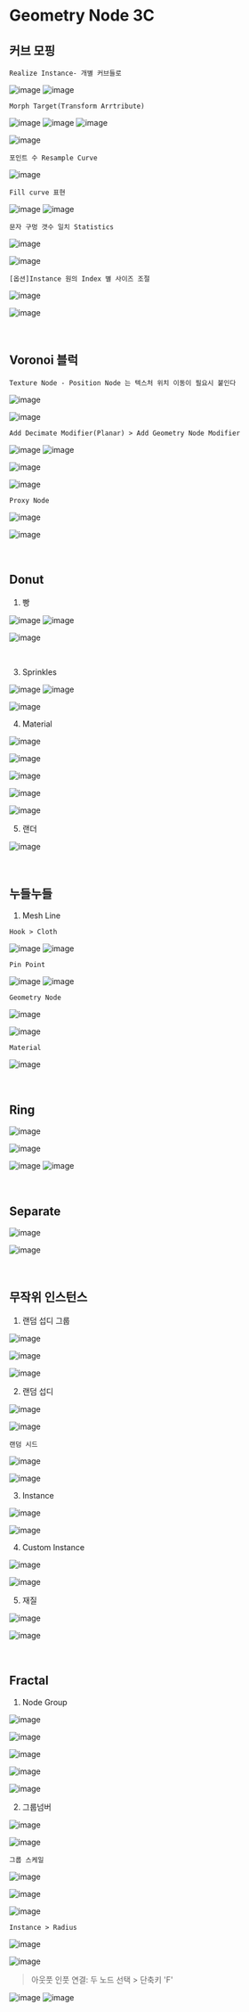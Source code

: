 Geometry Node 3C
===================

커브 모핑
------------

`Realize Instance- 개별 커브들로`

![image](https://user-images.githubusercontent.com/30430227/158501120-a38c09fc-497b-4c36-8caa-b80869b5c933.png)
![image](https://user-images.githubusercontent.com/30430227/158501156-af2dac07-f8b4-4202-9826-5c545bf6110b.png)

`Morph Target(Transform Arrtribute)`

![image](https://user-images.githubusercontent.com/30430227/139566970-2ba82ba5-813f-4037-a5f8-dbf0f994c2b9.png)
![image](https://user-images.githubusercontent.com/30430227/139566984-b9b8d0b9-16c6-43f0-8379-6d1d731760e4.png)
![image](https://user-images.githubusercontent.com/30430227/139567025-012625e1-5e96-4b06-a91a-da17dcb44d92.png)

![image](https://user-images.githubusercontent.com/30430227/158501868-f06b7172-9675-4dcd-a24c-f711ab0fe187.png)

`포인트 수 Resample Curve`

![image](https://user-images.githubusercontent.com/30430227/158502088-fb79afb8-0d92-4745-bcab-b897b95a2013.png)

`Fill curve 표현`

![image](https://user-images.githubusercontent.com/30430227/139567263-1830d0c9-8924-429f-a778-225ec842f28e.png)
![image](https://user-images.githubusercontent.com/30430227/139567266-671abaf2-59dd-4804-8ee3-1d39a3ce8071.png)

`문자 구멍 갯수 일치 Statistics`

![image](https://user-images.githubusercontent.com/30430227/158503077-547c21eb-7cbd-43c4-a26a-6ed8d8edb568.png)

![image](https://user-images.githubusercontent.com/30430227/158503163-82b1715c-98da-4c9b-8f05-b5820a4d0af9.png)

`[옵션]Instance 원의 Index 별 사이즈 조절`

![image](https://user-images.githubusercontent.com/30430227/139568234-2bf866ba-3423-4de0-bccb-8f3ad9c050ee.png)

![image](https://user-images.githubusercontent.com/30430227/158503755-a07f79e9-37e4-4adf-8783-ed468056df4f.png)

<br>

Voronoi 블럭 
-------------

`Texture Node - Position Node 는 텍스처 위치 이동이 필요시 붙인다`

![image](https://user-images.githubusercontent.com/30430227/139760382-03e3cf10-3b27-4ce6-bf38-b8ea370dc383.png)

![image](https://user-images.githubusercontent.com/30430227/139760465-aa2bfcfd-b5c9-4322-b443-efc618f4c383.png)

`Add Decimate Modifier(Planar) > Add Geometry Node Modifier`

![image](https://user-images.githubusercontent.com/30430227/149057732-24b37e97-ff3b-4522-8286-d4868b732b0e.png)
![image](https://user-images.githubusercontent.com/30430227/149057763-703f8c6b-1054-43bc-b386-fc31faa345ff.png)

![image](https://user-images.githubusercontent.com/30430227/149057790-9d04dc61-7d18-4b13-8b51-219d30cf5c44.png)

![image](https://user-images.githubusercontent.com/30430227/149057843-0c8ebe29-a77c-4fb6-8c18-68896afcd091.png)

`Proxy Node`

![image](https://user-images.githubusercontent.com/30430227/149058098-dc982c75-2bb6-4ddc-89d9-e13235c64a28.png)

![image](https://user-images.githubusercontent.com/30430227/149058148-6e3920bd-0e84-4005-a197-28f8970ca13e.png)

<br>

Donut
---------

1. 빵 

![image](https://user-images.githubusercontent.com/30430227/139837216-7918dcf0-ce7e-401f-b2d7-36f9289c7f60.png)
![image](https://user-images.githubusercontent.com/30430227/139837307-e26f5e98-111d-4506-bc36-d623eb94f74a.png)

![image](https://user-images.githubusercontent.com/30430227/149062393-32fdb735-0eb2-4813-aae9-166f560e0682.png)

<br>

3. Sprinkles

![image](https://user-images.githubusercontent.com/30430227/139843378-1c60c46c-a27e-4d16-a517-a585d8a44a36.png)
![image](https://user-images.githubusercontent.com/30430227/139843566-d5c90649-1615-4d70-967c-fda9054b552a.png)

![image](https://user-images.githubusercontent.com/30430227/149063203-2e279684-0c31-4730-a21e-c752fc8245a5.png)

4. Material

![image](https://user-images.githubusercontent.com/30430227/139843934-053f2b7d-cf52-45bd-86e4-33c845e5b099.png)

![image](https://user-images.githubusercontent.com/30430227/139844365-c4ed356d-04ab-4dc6-92e1-9b675e0ed1c4.png)

![image](https://user-images.githubusercontent.com/30430227/139844393-ca19ea8c-e6c3-473c-a108-231caa4488c0.png)

![image](https://user-images.githubusercontent.com/30430227/139845381-3624191e-6f7c-4143-a9ed-a51396967695.png)

![image](https://user-images.githubusercontent.com/30430227/139845537-3f440007-069e-4721-8208-e91fd01ee285.png)

5. 랜더

![image](https://user-images.githubusercontent.com/30430227/139845715-33d8ee0f-d5bb-484d-aa2b-9c1ca0db0c2a.png)

<br>

누들누들 
---------

1. Mesh Line

`Hook > Cloth`

![image](https://user-images.githubusercontent.com/30430227/139947444-312b0bae-1f35-4d23-8370-63d62cc41879.png)
![image](https://user-images.githubusercontent.com/30430227/139947641-c2e91028-3433-4814-93a3-f21d79c19448.png)

`Pin Point`

![image](https://user-images.githubusercontent.com/30430227/139947513-2327578a-d3f5-4437-93d7-78634fde02b8.png)
![image](https://user-images.githubusercontent.com/30430227/139947584-bd873bfd-8f3b-4152-9f63-2735e6fdd4c7.png)

`Geometry Node`

![image](https://user-images.githubusercontent.com/30430227/149064886-f7c86014-7690-44ca-ac9e-2f162ed00005.png)

![image](https://user-images.githubusercontent.com/30430227/149064918-8a217843-63d8-48fe-a583-1898592c0c16.png)

`Material`

![image](https://user-images.githubusercontent.com/30430227/149065039-af5b4896-eebb-49f3-8f89-12bd6cda0dc3.png)

<br>

Ring
-----

![image](https://user-images.githubusercontent.com/30430227/140256780-ad8493a4-5662-4288-b671-4e57bf4c8631.png)

![image](https://user-images.githubusercontent.com/30430227/140256756-a4ced21a-8b77-4da6-9179-d235b86815fd.png)

![image](https://user-images.githubusercontent.com/30430227/140256867-49a0ae66-3b09-4257-aaa3-241de463128e.png)
![image](https://user-images.githubusercontent.com/30430227/140256892-b50d93aa-a9f4-48f2-a5b3-1dd9822a0f63.png)

<br>

Separate
-------------

![image](https://user-images.githubusercontent.com/30430227/141681253-785e1b27-d7e8-41ba-a2fe-1c51b145f2dd.png)

![image](https://user-images.githubusercontent.com/30430227/141681262-254b53bc-86a9-471e-90f7-f0e807e6af65.png)

<br>

무작위 인스턴스 
----------------

1. 랜덤 섭디 그룹 

![image](https://user-images.githubusercontent.com/30430227/141304056-f58f4135-f729-4b90-a91c-9efa40b9a284.png)

![image](https://user-images.githubusercontent.com/30430227/141304303-0ee0f0a3-f039-49a4-8268-a08aa789b11c.png)

![image](https://user-images.githubusercontent.com/30430227/141304342-f9790f01-2972-441d-9be2-bddd37388d94.png)

2. 랜덤 섭디 

![image](https://user-images.githubusercontent.com/30430227/141304543-7bd99868-60ee-48b4-8ef0-d7921f8d9488.png)

![image](https://user-images.githubusercontent.com/30430227/141304575-1d56929b-9e49-4535-a3cb-f58883957b07.png)

`랜덤 시드`

![image](https://user-images.githubusercontent.com/30430227/141304771-bb3e4b1a-0a22-4bca-ae20-ca8ec926d382.png)

![image](https://user-images.githubusercontent.com/30430227/141304803-91ec74e9-baef-492c-a993-329b8c709c76.png)

3. Instance

![image](https://user-images.githubusercontent.com/30430227/141305373-131047b8-25bd-40f8-83c5-22c1bd52287a.png)

![image](https://user-images.githubusercontent.com/30430227/141305405-cc14cb93-52bf-4b9e-bc5e-209d7958995a.png)

4. Custom Instance

![image](https://user-images.githubusercontent.com/30430227/141306195-c02cb72a-5ae6-477b-896c-84293f5f799e.png)

![image](https://user-images.githubusercontent.com/30430227/141306256-df919928-8ddd-46ee-8e30-bbe7ede57bef.png)

5. 재질 

![image](https://user-images.githubusercontent.com/30430227/141306614-1f52f757-2345-4f61-b812-3d8344cf973c.png)

![image](https://user-images.githubusercontent.com/30430227/141306665-d762876e-388e-4b40-932d-a38229b41920.png)

<br>

Fractal 
---------

1. Node Group

![image](https://user-images.githubusercontent.com/30430227/141422414-8cedd828-264a-4472-8cf2-5bbc101c8039.png)

![image](https://user-images.githubusercontent.com/30430227/141422454-61617d9b-44a6-4cd1-9e9a-b50b2562d045.png)

![image](https://user-images.githubusercontent.com/30430227/141422489-8655a457-7f0e-4f9c-a253-72019909cb87.png)

![image](https://user-images.githubusercontent.com/30430227/141422691-f7f7637c-06fb-4303-b391-6e61587b9cde.png)

![image](https://user-images.githubusercontent.com/30430227/141422705-41074bdc-6406-49e3-aaab-b96e9402374d.png)

2. 그룹넘버 

![image](https://user-images.githubusercontent.com/30430227/141423524-8c050fee-48d3-4920-b3b9-d3edacabe5a4.png)

![image](https://user-images.githubusercontent.com/30430227/141423606-137fe703-c1e5-4430-b021-75bba1834951.png)

`그룹 스케일`

![image](https://user-images.githubusercontent.com/30430227/141424076-4dd45b2d-1d38-46b7-8f36-37a84a536ccf.png)

![image](https://user-images.githubusercontent.com/30430227/141424097-52c95934-2a06-44ae-b7f3-d1a6cb4801c0.png)

![image](https://user-images.githubusercontent.com/30430227/141424145-aea0748c-8323-4e7f-963c-44d1456f9daa.png)

`Instance > Radius`

![image](https://user-images.githubusercontent.com/30430227/141424412-54a76ac4-e471-4701-a5d3-f18f5f53aca4.png)

![image](https://user-images.githubusercontent.com/30430227/141424430-a37e3d44-a963-45b7-8cd8-a8ba629afd33.png)

> 아웃풋 인풋 연결: 두 노드 선택 > 단축키 'F'

![image](https://user-images.githubusercontent.com/30430227/141424610-9db2b1c8-a0f6-4917-8bd8-456d751ff1fc.png)
![image](https://user-images.githubusercontent.com/30430227/141424694-57c1d80a-9656-422b-80a7-e292e710fb84.png)



